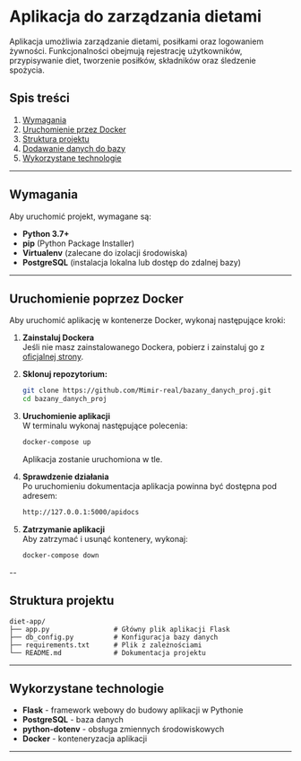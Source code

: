 # Aplikacja do zarządzania dietami

Aplikacja umożliwia zarządzanie dietami, posiłkami oraz logowaniem żywności. Funkcjonalności obejmują rejestrację użytkowników, przypisywanie diet, tworzenie posiłków, składników oraz śledzenie spożycia.

## Spis treści

1. [Wymagania](#wymagania)
2. [Uruchomienie przez Docker](#uruchomienie-poprzez-docker)
3. [Struktura projektu](#struktura-projektu)
4. [Dodawanie danych do bazy](#dodawanie-danych-do-bazy)
5. [Wykorzystane technologie](#wykorzystane-technologie)

---

## Wymagania

Aby uruchomić projekt, wymagane są:

- **Python 3.7+**
- **pip** (Python Package Installer)
- **Virtualenv** (zalecane do izolacji środowiska)
- **PostgreSQL** (instalacja lokalna lub dostęp do zdalnej bazy)

---

## Uruchomienie poprzez Docker

Aby uruchomić aplikację w kontenerze Docker, wykonaj następujące kroki:

1. **Zainstaluj Dockera**  
   Jeśli nie masz zainstalowanego Dockera, pobierz i zainstaluj go z [oficjalnej strony](https://www.docker.com/get-started).

2. **Sklonuj repozytorium:**

   ```bash
   git clone https://github.com/Mimir-real/bazany_danych_proj.git
   cd bazany_danych_proj
   ```

3. **Uruchomienie aplikacji**  
   W terminalu wykonaj następujące polecenia:

   ```bash
   docker-compose up
   ```

   Aplikacja zostanie uruchomiona w tle.

4. **Sprawdzenie działania**  
   Po uruchomieniu dokumentacja aplikacja powinna być dostępna pod adresem:

   ```bash
   http://127.0.0.1:5000/apidocs
   ```

5. **Zatrzymanie aplikacji**  
   Aby zatrzymać i usunąć kontenery, wykonaj:

   ```bash
   docker-compose down
   ```

--

## Struktura projektu

```
diet-app/
├── app.py                # Główny plik aplikacji Flask
├── db_config.py          # Konfiguracja bazy danych
├── requirements.txt      # Plik z zależnościami
└── README.md             # Dokumentacja projektu
```

---

## Wykorzystane technologie

- **Flask** - framework webowy do budowy aplikacji w Pythonie
- **PostgreSQL** - baza danych
- **python-dotenv** - obsługa zmiennych środowiskowych
- **Docker** - konteneryzacja aplikacji

---

